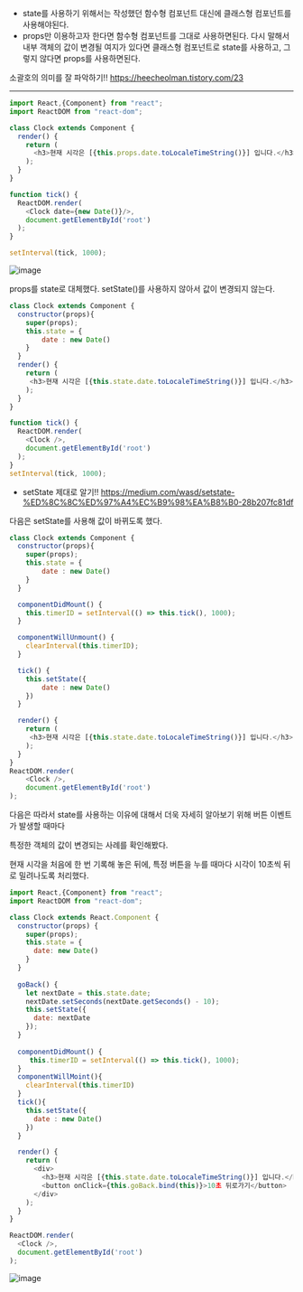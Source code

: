 - state를 사용하기 위해서는 작성했던 함수형 컴포넌트 대신에 클래스형 컴포넌트를 사용해야된다.
- props만 이용하고자 한다면 함수형 컴포넌트를 그대로 사용하면된다. 다시 말해서 내부 객체의 값이 변경될 여지가 있다면 클래스형 컴포넌트로 state를 사용하고, 그렇지 않다면 props를 사용하면된다.

소괄호의 의미를 잘 파악하기!! https://heecheolman.tistory.com/23

***
```javascript
import React,{Component} from "react";
import ReactDOM from "react-dom";

class Clock extends Component {
  render() {
    return (
      <h3>현재 시각은 [{this.props.date.toLocaleTimeString()}] 입니다.</h3>
    );
  }
}

function tick() {
  ReactDOM.render(
    <Clock date={new Date()}/>, 
    document.getElementById('root')
  );
}

setInterval(tick, 1000);
```
![image](https://user-images.githubusercontent.com/43921054/73591878-7bc13980-4537-11ea-9068-7fa1ed05688d.png)

props를 state로 대체했다. setState()를 사용하지 않아서 값이 변경되지 않는다.

```javascript
class Clock extends Component {
  constructor(props){
    super(props);
    this.state = {
        date : new Date()
    }
  }
  render() {
    return (
     <h3>현재 시각은 [{this.state.date.toLocaleTimeString()}] 입니다.</h3>
    );
  }
}

function tick() {
  ReactDOM.render(
    <Clock />, 
    document.getElementById('root')
  );
}
setInterval(tick, 1000);
```

- setState 제대로 알기!! https://medium.com/wasd/setstate-%ED%8C%8C%ED%97%A4%EC%B9%98%EA%B8%B0-28b207fc81df

다음은 setState를 사용해 값이 바뀌도록 했다.
```javascript
class Clock extends Component {
  constructor(props){
    super(props);
    this.state = {
        date : new Date()
    }
  }

  componentDidMount() {
    this.timerID = setInterval(() => this.tick(), 1000);
  }

  componentWillUnmount() {
    clearInterval(this.timerID);
  }

  tick() {
    this.setState({
        date : new Date()
    })
  }

  render() {
    return (
     <h3>현재 시각은 [{this.state.date.toLocaleTimeString()}] 입니다.</h3>
    );
  }
}
ReactDOM.render(
    <Clock />, 
    document.getElementById('root')
);
```

다음은 따라서 state를 사용하는 이유에 대해서 더욱 자세히 알아보기 위해 버튼 이벤트가 발생할 때마다 

특정한 객체의 값이 변경되는 사례를 확인해봤다.

현재 시각을 처음에 한 번 기록해 놓은 뒤에, 특정 버튼을 누를 때마다 시각이 10초씩 뒤로 밀려나도록 처리했다.

```javascript
import React,{Component} from "react";
import ReactDOM from "react-dom";

class Clock extends React.Component {
  constructor(props) {
    super(props);
    this.state = {
      date: new Date()
    }
  }
  
  goBack() {
    let nextDate = this.state.date;
    nextDate.setSeconds(nextDate.getSeconds() - 10);
    this.setState({
      date: nextDate
    });
  }
  
  componentDidMount() {
     this.timerID = setInterval(() => this.tick(), 1000);
  }
  componentWillMoint(){
    clearInterval(this.timerID)
  }
  tick(){
    this.setState({
      date : new Date()
    })
  }

  render() {
    return (
      <div>
        <h3>현재 시각은 [{this.state.date.toLocaleTimeString()}] 입니다.</h3>
        <button onClick={this.goBack.bind(this)}>10초 뒤로가기</button>
      </div>
    );
  }
}

ReactDOM.render(
  <Clock />, 
  document.getElementById('root')
);
```
![image](https://user-images.githubusercontent.com/43921054/73592598-77991a00-453f-11ea-82c3-a3a55b71e7b9.png)


